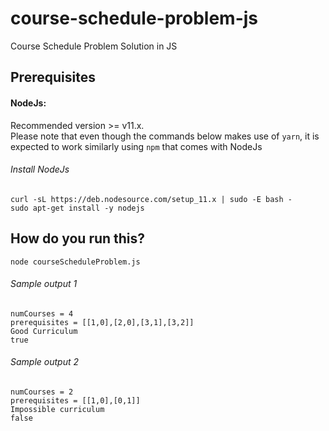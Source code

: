 # course-schedule-problem-js
Course Schedule Problem Solution in JS

## Prerequisites

#### NodeJs:

Recommended version >= v11.x. <br>
Please note that even though the commands below makes use of `yarn`, it is expected to work similarly using `npm` that comes with NodeJs

###### Install NodeJs

```
curl -sL https://deb.nodesource.com/setup_11.x | sudo -E bash -
sudo apt-get install -y nodejs
```

## How do you run this?

```
node courseScheduleProblem.js
```

###### Sample output 1
```
numCourses = 4
prerequisites = [[1,0],[2,0],[3,1],[3,2]]
Good Curriculum
true

```

###### Sample output 2
```
numCourses = 2
prerequisites = [[1,0],[0,1]]
Impossible curriculum
false
```
